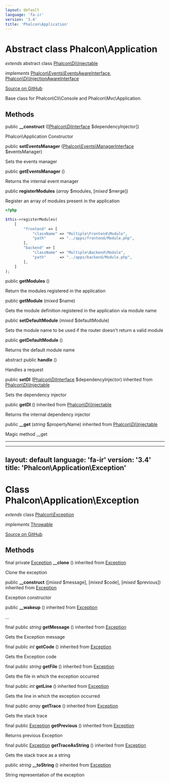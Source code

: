 ```yaml
---
layout: default
language: 'fa-ir'
version: '3.4'
title: 'Phalcon\Application'
---
```

# Abstract class **Phalcon\Application**

*extends* abstract class [Phalcon\Di\Injectable](/3.4/en/api/Phalcon_Di)

*implements* [Phalcon\Events\EventsAwareInterface](/3.4/en/api/Phalcon_Events), [Phalcon\Di\InjectionAwareInterface](/3.4/en/api/Phalcon_Di)

<a href="https://github.com/phalcon/cphalcon/tree/v3.4.0/phalcon/application.zep" class="btn btn-default btn-sm">Source on GitHub</a>

Base class for Phalcon\Cli\Console and Phalcon\Mvc\Application.


## Methods
public  **__construct** ([[Phalcon\DiInterface](/3.4/en/api/Phalcon_Di) $dependencyInjector])

Phalcon\Application Constructor



public  **setEventsManager** ([Phalcon\Events\ManagerInterface](/3.4/en/api/Phalcon_Events) $eventsManager)

Sets the events manager



public  **getEventsManager** ()

Returns the internal event manager



public  **registerModules** (*array* $modules, [*mixed* $merge])

Register an array of modules present in the application

```php
<?php

$this->registerModules(
    [
        "frontend" => [
            "className" => "Multiple\Frontend\Module",
            "path"      => "../apps/frontend/Module.php",
        ],
        "backend" => [
            "className" => "Multiple\Backend\Module",
            "path"      => "../apps/backend/Module.php",
        ],
    ]
);

```



public  **getModules** ()

Return the modules registered in the application



public  **getModule** (*mixed* $name)

Gets the module definition registered in the application via module name



public  **setDefaultModule** (*mixed* $defaultModule)

Sets the module name to be used if the router doesn't return a valid module



public  **getDefaultModule** ()

Returns the default module name



abstract public  **handle** ()

Handles a request



public  **setDI** ([Phalcon\DiInterface](/3.4/en/api/Phalcon_Di) $dependencyInjector) inherited from [Phalcon\Di\Injectable](/3.4/en/api/Phalcon_Di)

Sets the dependency injector



public  **getDI** () inherited from [Phalcon\Di\Injectable](/3.4/en/api/Phalcon_Di)

Returns the internal dependency injector



public  **__get** (*string* $propertyName) inherited from [Phalcon\Di\Injectable](/3.4/en/api/Phalcon_Di)

Magic method __get



<hr>

---
layout: default
language: 'fa-ir'
version: '3.4'
title: 'Phalcon\Application\Exception'
---
# Class **Phalcon\Application\Exception**

*extends* class [Phalcon\Exception](/3.4/en/api/Phalcon_Exception)

*implements* [Throwable](https://php.net/manual/en/class.throwable.php)

<a href="https://github.com/phalcon/cphalcon/tree/v3.4.0/phalcon/application/exception.zep" class="btn btn-default btn-sm">Source on GitHub</a>

## Methods
final private [Exception](https://php.net/manual/en/class.exception.php) **__clone** () inherited from [Exception](https://php.net/manual/en/class.exception.php)

Clone the exception



public  **__construct** ([*mixed* $message], [*mixed* $code], [*mixed* $previous]) inherited from [Exception](https://php.net/manual/en/class.exception.php)

Exception constructor



public  **__wakeup** () inherited from [Exception](https://php.net/manual/en/class.exception.php)

...


final public *string* **getMessage** () inherited from [Exception](https://php.net/manual/en/class.exception.php)

Gets the Exception message



final public *int* **getCode** () inherited from [Exception](https://php.net/manual/en/class.exception.php)

Gets the Exception code



final public *string* **getFile** () inherited from [Exception](https://php.net/manual/en/class.exception.php)

Gets the file in which the exception occurred



final public *int* **getLine** () inherited from [Exception](https://php.net/manual/en/class.exception.php)

Gets the line in which the exception occurred



final public *array* **getTrace** () inherited from [Exception](https://php.net/manual/en/class.exception.php)

Gets the stack trace



final public [Exception](https://php.net/manual/en/class.exception.php) **getPrevious** () inherited from [Exception](https://php.net/manual/en/class.exception.php)

Returns previous Exception



final public [Exception](https://php.net/manual/en/class.exception.php) **getTraceAsString** () inherited from [Exception](https://php.net/manual/en/class.exception.php)

Gets the stack trace as a string



public *string* **__toString** () inherited from [Exception](https://php.net/manual/en/class.exception.php)

String representation of the exception



